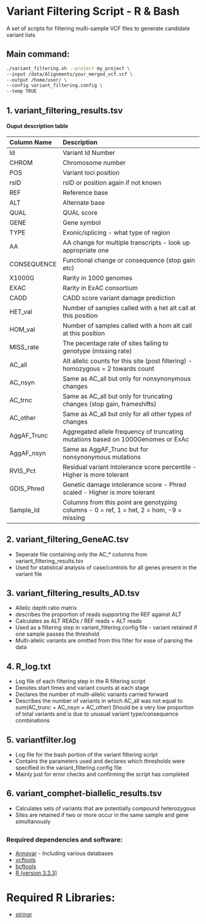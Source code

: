 # Variant Filtering Script - R & Bash

A set of scripts for filtering multi-sample VCF files to generate candidate variant lists

## Main command:

```bash
./variant_filtering.sh --project my_project \
--input /data/Alignments/your_merged_vcf.vcf \
--output /home/user/ \
--config variant_filtering.config \
--temp TRUE
```

## 1. variant_filtering_results.tsv

#### **Ouput description table** 
| Column Name | Description  
| :---        |:--- 
| Id | Variant Id Number  
|CHROM | Chromosome number
|POS | Variant loci position
|rsID | rsID or position again if not known
|REF | Reference base
|ALT | Alternate base
|QUAL | QUAL score
|GENE | Gene symbol
|TYPE | Exonic/splicing - what type of region
|AA | AA change for multiple transcripts - look up appropriate one
|CONSEQUENCE | Functional change or consequence (stop gain etc)
|X1000G | Rarity in 1000 genomes
|EXAC | Rarity in ExAC consortium
|CADD | CADD score variant damage prediction
|HET_val | Number of samples called with a het alt call at this position
|HOM_val | Number of samples called with a hom alt call at this position
|MISS_rate | The pecentage rate of sites failing to genotype (missing rate)
|AC_all | Alt allelic counts for this site (post filtering) - homozygous = 2 towards count
|AC_nsyn | Same as AC_all but only for nonsynonymous changes
|AC_trnc | Same as AC_all but only for truncating changes (stop gain, frameshifts)
|AC_other | Same as AC_all but only for all other types of changes
|AggAF_Trunc | Aggregated allele frequency of truncating mutations based on 1000Genomes or ExAc
|AggAF_nsyn | Same as AggAF_Trunc but for nonsynonymous mutations
|RVIS_Pct | Residual variant intolerance score percentile - Higher is more tolerant
|GDIS_Phred | Genetic damage intolerance score - Phred scaled - Higher is more tolerant
|Sample_Id | Columns from this point are genotyping columns - 0 = ref, 1 = het, 2 = hom, -9 = missing


## 2. variant_filtering_GeneAC.tsv

* Seperate file containing only the AC_* columns from variant_filtering_results.tsv
* Used for statistical analysis of case/controls for all genes present in the variant file

## 3. variant_filtering_results_AD.tsv

* Allelic depth ratio matrix
* describes the proportion of reads supporting the REF against ALT
* Calculates as ALT READs / REF reads + ALT reads
* Used as a filtering step in variant_filtering.config file - variant retained if one sample passes the threshold
* Multi-allelic variants are omitted from this filter for ease of parsing the data

## 4. R_log.txt

* Log file of each filtering step in the R filtering script
* Denotes start times and variant counts at each stage
* Declares the number of multi-allelic variants carried forward
* Describes the number of variants in which AC_all was not equal to sum(AC_trunc + AC_nsyn + AC_other)
   Should be a very low proportion of total variants and is due to unusual variant type/consequence combinations

## 5. variantfilter.log

* Log file for the bash portion of the variant filtering script
* Contains the parameters used and declares which thresholds were specified in the variant_filtering.config file
* Mainly just for error checks and confirming the script has completed

## 6. variant_comphet-biallelic_results.tsv

* Calculates sets of variants that are potentially compound heterozygous
* Sites are retained if two or more occur in the same sample and gene simultanously

##

### Required dependencies and software:
* [Annovar](http://annovar.openbioinformatics.org/en/latest/) - Including various databases
* [vcftools](http://vcftools.sourceforge.net/index.html)
* [bcftools](https://samtools.github.io/bcftools/bcftools.html)
* [R (version 3.3.3)](https://cran.r-project.org/)
# Required R Libraries:
* [stringr](https://cran.r-project.org/web/packages/stringr/index.html)     

##
